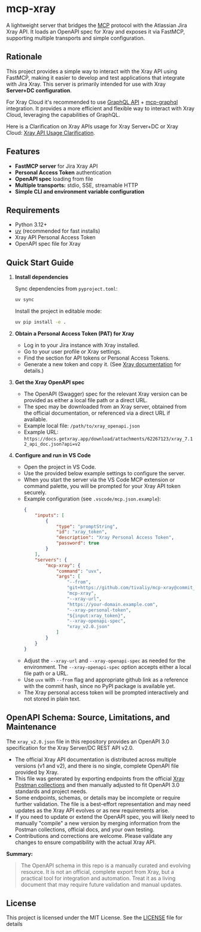 # mcp-xray

A lightweight server that bridges the [MCP](https://modelcontextprotocol.io/introduction) protocol with the Atlassian Jira Xray API. It loads an OpenAPI spec for Xray and exposes it via FastMCP, supporting multiple transports and simple configuration.

## Rationale

This project provides a simple way to interact with the Xray API using FastMCP, making it easier to develop and test applications that integrate with Jira Xray. This server is primarily intended for use with Xray **Server+DC configuration**.

For Xray Cloud it's recommended to use [GraphQL API](https://docs.getxray.app/display/XRAYCLOUD/GraphQL+API) + [mcp-graphql](https://github.com/blurrah/mcp-graphql) integration. It provides a more efficient and flexible way to interact with Xray Cloud, leveraging the capabilities of GraphQL.

Here is a Clarification on Xray APIs usage for Xray Server+DC or Xray Cloud: [Xray API Usage Clarification](https://docs.getxray.app/display/XRAY/Clarifications+on+APIs+usage).

## Features

- **FastMCP server** for Jira Xray API
- **Personal Access Token** authentication
- **OpenAPI spec** loading from file
- **Multiple transports:** stdio, SSE, streamable HTTP
- **Simple CLI and environment variable configuration**

## Requirements

- Python 3.12+
- [uv](https://github.com/astral-sh/uv) (recommended for fast installs)
- Xray API Personal Access Token
- OpenAPI spec file for Xray

## Quick Start Guide

1. **Install dependencies**

   Sync dependencies from `pyproject.toml`:

   ```bash
   uv sync
   ```

   Install the project in editable mode:

   ```bash
   uv pip install -e .
   ```

1. **Obtain a Personal Access Token (PAT) for Xray**

   - Log in to your Jira instance with Xray installed.
   - Go to your user profile or Xray settings.
   - Find the section for API tokens or Personal Access Tokens.
   - Generate a new token and copy it. (See [Xray documentation](https://docs.getxray.app/display/XRAY/REST+API) for details.)

1. **Get the Xray OpenAPI spec**

   - The OpenAPI (Swagger) spec for the relevant Xray version can be provided as either a local file path or a direct URL.
   - The spec may be downloaded from an Xray server, obtained from the official documentation, or referenced via a direct URL if available.
   - Example local file: `/path/to/xray_openapi.json`
   - Example URL: `https://docs.getxray.app/download/attachments/62267123/xray_7.12_api_doc.json?api=v2`

1. **Configure and run in VS Code**

   - Open the project in VS Code.
   - Use the provided below example settings to configure the server.
   - When you start the server via the VS Code MCP extension or command palette, you will be prompted for your Xray API token securely.
   - Example configuration (see `.vscode/mcp.json.example`):
     ```json
     {
         "inputs": [
             {
                 "type": "promptString",
                 "id": "xray_token",
                 "description": "Xray Personal Access Token",
                 "password": true
             }
         ],
         "servers": {
             "mcp-xray": {
                 "command": "uvx",
                 "args": [
                     "--from",
                     "git+https://github.com/tivaliy/mcp-xray@commit_hash_here",
                     "mcp-xray",
                     "--xray-url",
                     "https://your-domain.example.com",
                     "--xray-personal-token",
                     "${input:xray_token}",
                     "--xray-openapi-spec",
                     "xray_v2.0.json"
                 ]
             }
         }
     }
     ```
   - Adjust the `--xray-url` and `--xray-openapi-spec` as needed for the environment. The `--xray-openapi-spec` option accepts either a local file path or a URL.
   - Use `uvx` with `--from` flag and appropriate github link as a reference with the commit hash, since no PyPI package is available yet.
   - The Xray personal access token will be prompted interactively and not stored in plain text.

## OpenAPI Schema: Source, Limitations, and Maintenance

The `xray_v2.0.json` file in this repository provides an OpenAPI 3.0 specification for the Xray Server/DC REST API v2.0.

- The official Xray API documentation is distributed across multiple versions (v1 and v2), and there is no single, complete OpenAPI file provided by Xray.
- This file was generated by exporting endpoints from the official [Xray Postman collections](https://github.com/Xray-App/xray-postman-collections) and then manually adjusted to fit OpenAPI 3.0 standards and project needs.
- Some endpoints, schemas, or details may be incomplete or require further validation. The file is a best-effort representation and may need updates as the Xray API evolves or as new requirements arise.
- If you need to update or extend the OpenAPI spec, you will likely need to manually "compile" a new version by merging information from the Postman collections, official docs, and your own testing.
- Contributions and corrections are welcome. Please validate any changes to ensure compatibility with the actual Xray API.

**Summary:**

> The OpenAPI schema in this repo is a manually curated and evolving resource. It is not an official, complete export from Xray, but a practical tool for integration and automation. Treat it as a living document that may require future validation and manual updates.

## License

This project is licensed under the MIT License. See the [LICENSE](LICENSE) file for details
